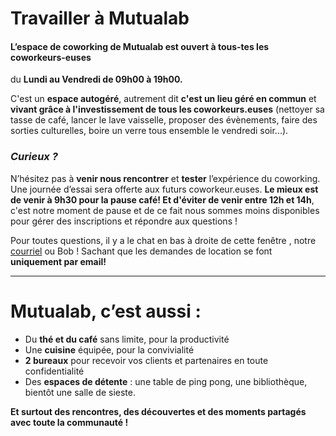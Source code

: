 # Travailler à Mutualab 
#### L’espace de coworking de Mutualab est ouvert à tous-tes les coworkeurs-euses
du **Lundi au Vendredi de 09h00 à 19h00.**

C'est un **espace autogéré**, autrement dit **c'est un lieu géré en commun** et **vivant grâce à l'investissement de tous les coworkeurs.euses** (nettoyer sa tasse de café, lancer le lave vaisselle, proposer des évènements, faire des sorties culturelles, boire un verre tous ensemble le vendredi soir...). 

### _Curieux ?_

N’hésitez pas à **venir nous rencontrer** et **tester** l’expérience du coworking. Une journée d’essai sera offerte aux futurs coworkeur.euses. **Le mieux est de venir à 9h30 pour la pause café! Et d'éviter de venir entre 12h et 14h**, c'est notre moment de pause et de ce fait nous sommes moins disponibles pour gérer des inscriptions et répondre aux questions !

Pour toutes questions, il y a le chat en bas à droite de cette fenêtre , notre [courriel](mailto:mutualab@coworkinglille.com) ou Bob !
Sachant que les demandes de location se font **uniquement par email!** 

 ---
# Mutualab, c’est aussi :
*   Du **thé et du café** sans limite, pour la productivité
*   Une **cuisine** équipée, pour la convivialité
*   **2 bureaux** pour recevoir vos clients et partenaires en toute confidentialité
*   Des **espaces de détente** : une table de ping pong, une bibliothèque, bientôt une salle de sieste.

**Et surtout des rencontres, des découvertes et des moments partagés avec toute la communauté !**
